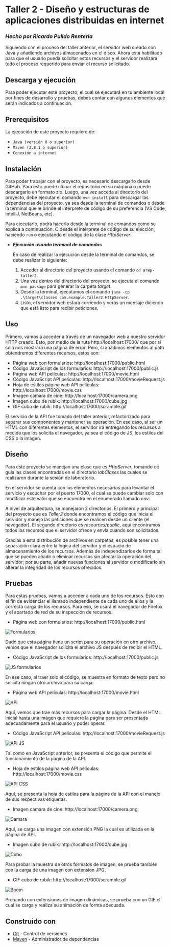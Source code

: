 # **Taller 2 - Diseño y estructuras de aplicaciones distribuidas en internet**
### *Hecho por Ricardo Pulido Renteria*

Siguiendo con el proceso del taller anterior, el servidor web creado con Java y añadiendo archivos almacenados en el disco. Ahora esta habilitado para que el usuario pueda solicitar estos recursos y el servidor realizará todo el proceso requerido para enviar el recurso solicitado.

## **Descarga y ejecución**

Para poder ejecutar este proyecto, el cual se ejecutará en tu ambiente local por fines de desarrollo y pruebas, debes contar con algunos elementos que serán indicados a continuación.


## **Prerequisitos**

La ejecución de este proyecto requiere de:
- `Java (versión 8 o superior)`
- `Maven (3.8.1 o superior)`
- `Conexión a internet`


## **Instalación**

Para poder trabajar con el proyecto, es necesario descargarlo desde GitHub. Para esto puede clonar el repositorio en su máquina o puede descargarlo en formato zip. Luego, una vez acceda al directorio del proyecto, debe ejecutar el comando `mvn install` para descargar las dependencias del proyecto, ya sea desde la terminal de comandos o desde la terminal que le brinde el intérprete de código de su preferencia (VS Code, IntelliJ, NetBeans, etc).

Para ejecutarlo, podrá hacerlo desde la terminal de comandos como se explica a continuación. O desde el intérprete de código de su elección, haciendo `run` o ejecutando el código de la clase _HttpServer_.


- **_Ejecución usando terminal de comandos_**
  
  En caso de realizar la ejecución desde la terminal de comandos, se debe realizar lo siguiente:
  1. Acceder al directorio del proyecto usando el comando `cd arep-taller2`.
  2. Una vez dentro del directorio del proyecto, se ejecuta el comando `mvn package` para generar la carpeta _target_.
  3. Desde la terminal, ejecutamos el comando `java -cp .\target\classes com.example.Taller2.HttpServer`.
  4. Listo, el servidor web estará corriendo y verás un mensaje diciendo que está listo para recibir peticiones.


## **Uso**

Primero, vamos a acceder  a través de un navegador web a nuestro servidor HTTP creado. Esto, por medio de la ruta http://localhost:17000/ que por si sola nos mostrará una página de error. Pero, si añadimos elementos al path obtendremos diferentes recursos, estos son:

+ Página web con formularios: http://localhost:17000/public.html
+ Código JavaScript de los formularios: http://localhost:17000/public.js
+ Página web API películas: http://localhost:17000/movie.html
+ Código JavaScript API películas: http://localhost:17000/movieRequest.js
+ Hoja de estilos página web API películas: http://localhost:17000/movie.css
+ Imagen camara de cine:  http://localhost:17000/camera.png
+ Imagen cubo de rubik: http://localhost:17000/cube.jpg
+ GIF cubo de rubik: http://localhost:17000/scramble.gif

El servicio de la API fue tomado del taller anterior, refactorizado para separar sus componentes y mantener su operación. En ese caso, al ser un HTML con diferentes elementos, el servidor irá entregando los recursos a medida que los solicita el navegador, ya sea el código de JS, los estilos del CSS o la imágen.

## **Diseño**

Para este proyecto se manejan una clase que es _HttpServer_, tomando de guía las clases encontradas en el directorio _labClases_ las cuales se realizaron durante la sesión de laboratorio.

En el servidor se cuenta con los elementos necesarios para levantar el servicio y escuchar por el puerto 17000, el cual se puede cambiar solo con modificar este valor que se encuentra en el enumerado llamado _env_.

A nivel de arquitectura, se manejaron 2 directorios. El primero y principal del proyecto que es _Taller2_ donde encontramos el código que inicia el servidor y maneja las peticiones que se realicen desde un cliente (el navegador). El segundo directorio es _resources/public_, aquí encontramos todos los recursos que el servidor ofrece y envía cuando son solicitados.

Gracias a esta distribución de archivos en carpetas, es posible tener una separación clara entre la lógica del servidor y el espacio de almacenamiento de los recursos. Además de independizarlos de forma tal que se pueden añadir o eliminar recursos sin afectar la operación del servidor; por su parte, añadir nuevas funciones al servidor o modificarlo sin alterar la integridad de los recursos ofrecidos.

## **Pruebas**

Para estas pruebas, vamos a acceder a cada uno de los recursos. Esto con el fin de evidenciar el llamado independiente de cada uno de ellos y la correcta carga de los recursos. Para eso, se usará el navegador de Firefox y el apartado de red de su inspección de recursos.

+ Página web con formularios: http://localhost:17000/public.html

![Formularios](<Imágenes README/image.png>)

Dado que esta página tiene un script para su operación en otro archivo, vemos que el navegador solicita el archivo JS después de recibir el HTML.

+ Código JavaScript de los formularios: http://localhost:17000/public.js

![JS formularios](<Imágenes README/image-1.png>)

En ese caso, al traer solo el código, se muestra en formato de texto pero no solicita ningún otro archivo para su carga.

+ Página web API películas: http://localhost:17000/movie.html

![API](<Imágenes README/image-5.png>)

Aquí, vemos que trae más recursos para cargar la página. Desde el HTML inicial hasta una imágen que requiere la página para ser presentada adecuadamente para el usuario y poder operar.

+ Código JavaScript API películas: http://localhost:17000/movieRequest.js

![API JS](<Imágenes README/image-3.png>)

Tal como en JavaScript anterior, se presenta el código que permite el funcionamiento de la página de la API.

+ Hoja de estilos página web API películas: http://localhost:17000/movie.css

![API CSS](<Imágenes README/image-4.png>)

Aquí, se presenta la hoja de estilos para la página de la API con el manejo de sus respectivas etiquetas.

+ Imagen camara de cine:  http://localhost:17000/camera.png

![Camara](<Imágenes README/image-6.png>)

Aquí, se carga una imagen con extensión PNG la cual es utilizada en la página de API.

+ Imagen cubo de rubik: http://localhost:17000/cube.jpg

![Cubo](<Imágenes README/image-8.png>)

Para probar la muestra de otros formatos de imagen, se prueba también con la carga de una imagen con extension JPG.

+ GIF cubo de rubik: http://localhost:17000/scramble.gif

![Boom](<Imágenes README/image-9.png>)

Probando con extensiones de imagen dinámicas, se prueba con un GIF el cual se carga y realiza su animación de forma adecuada.


## **Construido con**
  - [Git](https://git-scm.com) - Control de versiones
  - [Maven](https://maven.apache.org) - Administrador de dependencias
